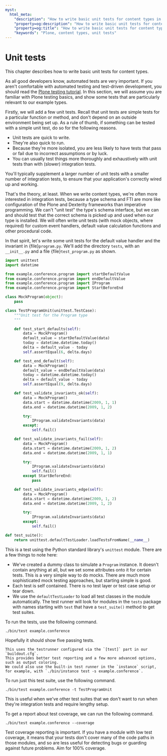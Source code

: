 ```yaml
---
myst:
  html_meta:
    "description": "How to write basic unit tests for content types in Plone"
    "property=og:description": "How to write basic unit tests for content types in Plone"
    "property=og:title": "How to write basic unit tests for content types in Plone"
    "keywords": "Plone, content types, unit tests"
---
```


# Unit tests

This chapter describes how to write basic unit tests for content types.

As all good developers know, automated tests are very important.
If you aren't comfortable with automated testing and test-driven development, you should read the [Plone testing tutorial](https://5.docs.plone.org/external/plone.testing/docs/index.html).
In this section, we will assume you are familiar with Plone testing basics, and show some tests that are particularly relevant to our example types.

Firstly, we will add a few unit tests.
Recall that unit tests are simple tests for a particular function or method, and don't depend on an outside environment being set up.
As a rule of thumb, if something can be tested with a simple unit test, do so for the following reasons.

-   Unit tests are quick to write.
-   They're also quick to run.
-   Because they're more isolated, you are less likely to have tests that pass or fail due to incorrect assumptions or by luck.
-   You can usually test things more thoroughly and exhaustively with unit tests than with (slower) integration tests.

You'll typically supplement a larger number of unit tests with a smaller number of integration tests, to ensure that your application's correctly wired up and working.

That's the theory, at least.
When we write content types, we're often more interested in integration tests, because a type schema and FTI are more like configuration of the Plone and Dexterity frameworks than imperative programming.
We can't "unit test" the type's schema interface, but we can and should test that the correct schema is picked up and used when our type is installed.
We will often write unit tests (with mock objects, where required) for custom event handlers, default value calculation functions and other procedural code.

In that spirit, let's write some unit tests for the default value handler and the invariant in {file}`program.py`.
We'll add the directory `tests`, with an `__init__.py` and a file {file}`test_program.py` as shown.

```python
import unittest
import datetime

from example.conference.program import startDefaultValue
from example.conference.program import endDefaultValue
from example.conference.program import IProgram
from example.conference.program import StartBeforeEnd

class MockProgram(object):
    pass

class TestProgramUnit(unittest.TestCase):
    """Unit test for the Program type
    """

    def test_start_defaults(self):
        data = MockProgram()
        default_value = startDefaultValue(data)
        today = datetime.datetime.today()
        delta = default_value - today
        self.assertEqual(6, delta.days)

    def test_end_default(self):
        data = MockProgram()
        default_value = endDefaultValue(data)
        today = datetime.datetime.today()
        delta = default_value - today
        self.assertEqual(9, delta.days)

    def test_validate_invariants_ok(self):
        data = MockProgram()
        data.start = datetime.datetime(2009, 1, 1)
        data.end = datetime.datetime(2009, 1, 2)

        try:
            IProgram.validateInvariants(data)
        except:
            self.fail()

    def test_validate_invariants_fail(self):
        data = MockProgram()
        data.start = datetime.datetime(2009, 1, 2)
        data.end = datetime.datetime(2009, 1, 1)

        try:
            IProgram.validateInvariants(data)
            self.fail()
        except StartBeforeEnd:
            pass

    def test_validate_invariants_edge(self):
        data = MockProgram()
        data.start = datetime.datetime(2009, 1, 2)
        data.end = datetime.datetime(2009, 1, 2)

        try:
            IProgram.validateInvariants(data)
        except:
            self.fail()

def test_suite():
    return unittest.defaultTestLoader.loadTestsFromName(__name__)
```

This is a test using the Python standard library's `unittest` module.
There are a few things to note here:

-   We've created a dummy class to simulate a `Program` instance.
    It doesn't contain anything at all, but we set some attributes onto it for certain tests.
    This is a very simple way to do mocks.
    There are much more sophisticated mock testing approaches, but starting simple is good.
-   Each test is self contained.
    There is no test layer or test case setup or tear down.
-   We use the `defaultTestLoader` to load all test classes in the module automatically.
    The test runner will look for modules in the `tests` package with names starting with `test` that have a `test_suite()` method to get test suites.

To run the tests, use the following command.

```shell
./bin/test example.conference
```

Hopefully it should show five passing tests.

```{note}
This uses the testrunner configured via the `[test]` part in our `buildout.cfg`.
This provides better test reporting and a few more advanced options, such as output coloring.
We could also use the built-in test runner in the `instance` script, for example, with `./bin/instance test -s example.conference`.
```

To run just this test suite, use the following command.

```shell
./bin/test example.conference -t TestProgramUnit
```

This is useful when we've other test suites that we don't want to run when they're integration tests and require lengthy setup.

To get a report about test coverage, we can run the following command.

```shell
./bin/test example.conference --coverage
```

Test coverage reporting is important.
If you have a module with low test coverage, it means that your tests don't cover many of the code paths in those modules, and so are less useful for detecting bugs or guarding against future problems.
Aim for 100% coverage.
